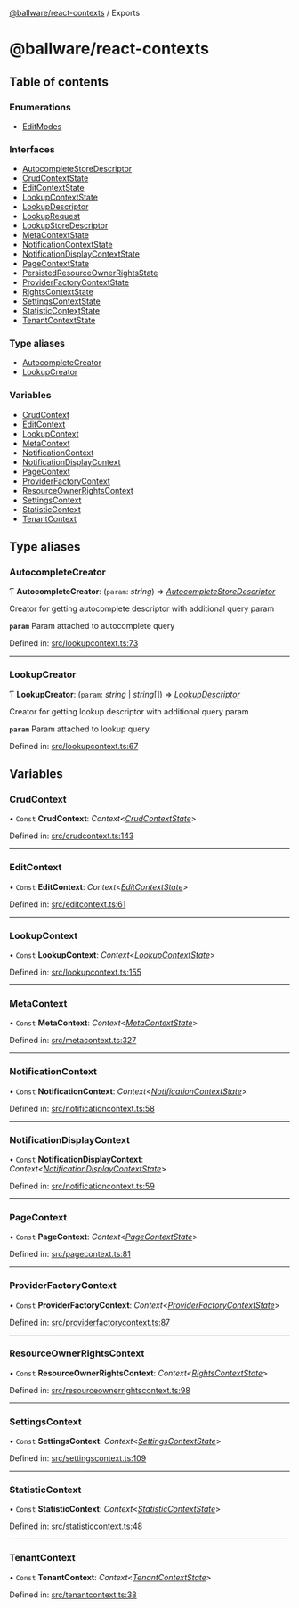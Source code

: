 [@ballware/react-contexts](README.md) / Exports

# @ballware/react-contexts

## Table of contents

### Enumerations

- [EditModes](enums/editmodes.md)

### Interfaces

- [AutocompleteStoreDescriptor](interfaces/autocompletestoredescriptor.md)
- [CrudContextState](interfaces/crudcontextstate.md)
- [EditContextState](interfaces/editcontextstate.md)
- [LookupContextState](interfaces/lookupcontextstate.md)
- [LookupDescriptor](interfaces/lookupdescriptor.md)
- [LookupRequest](interfaces/lookuprequest.md)
- [LookupStoreDescriptor](interfaces/lookupstoredescriptor.md)
- [MetaContextState](interfaces/metacontextstate.md)
- [NotificationContextState](interfaces/notificationcontextstate.md)
- [NotificationDisplayContextState](interfaces/notificationdisplaycontextstate.md)
- [PageContextState](interfaces/pagecontextstate.md)
- [PersistedResourceOwnerRightsState](interfaces/persistedresourceownerrightsstate.md)
- [ProviderFactoryContextState](interfaces/providerfactorycontextstate.md)
- [RightsContextState](interfaces/rightscontextstate.md)
- [SettingsContextState](interfaces/settingscontextstate.md)
- [StatisticContextState](interfaces/statisticcontextstate.md)
- [TenantContextState](interfaces/tenantcontextstate.md)

### Type aliases

- [AutocompleteCreator](modules.md#autocompletecreator)
- [LookupCreator](modules.md#lookupcreator)

### Variables

- [CrudContext](modules.md#crudcontext)
- [EditContext](modules.md#editcontext)
- [LookupContext](modules.md#lookupcontext)
- [MetaContext](modules.md#metacontext)
- [NotificationContext](modules.md#notificationcontext)
- [NotificationDisplayContext](modules.md#notificationdisplaycontext)
- [PageContext](modules.md#pagecontext)
- [ProviderFactoryContext](modules.md#providerfactorycontext)
- [ResourceOwnerRightsContext](modules.md#resourceownerrightscontext)
- [SettingsContext](modules.md#settingscontext)
- [StatisticContext](modules.md#statisticcontext)
- [TenantContext](modules.md#tenantcontext)

## Type aliases

### AutocompleteCreator

Ƭ **AutocompleteCreator**: (`param`: *string*) => [*AutocompleteStoreDescriptor*](interfaces/autocompletestoredescriptor.md)

Creator for getting autocomplete descriptor with additional query param

**`param`** Param attached to autocomplete query

Defined in: [src/lookupcontext.ts:73](https://github.com/frankball/ballware-react-contexts/blob/bbedef5/src/lookupcontext.ts#L73)

___

### LookupCreator

Ƭ **LookupCreator**: (`param`: *string* \| *string*[]) => [*LookupDescriptor*](interfaces/lookupdescriptor.md)

Creator for getting lookup descriptor with additional query param

**`param`** Param attached to lookup query

Defined in: [src/lookupcontext.ts:67](https://github.com/frankball/ballware-react-contexts/blob/bbedef5/src/lookupcontext.ts#L67)

## Variables

### CrudContext

• `Const` **CrudContext**: *Context*<[*CrudContextState*](interfaces/crudcontextstate.md)\>

Defined in: [src/crudcontext.ts:143](https://github.com/frankball/ballware-react-contexts/blob/bbedef5/src/crudcontext.ts#L143)

___

### EditContext

• `Const` **EditContext**: *Context*<[*EditContextState*](interfaces/editcontextstate.md)\>

Defined in: [src/editcontext.ts:61](https://github.com/frankball/ballware-react-contexts/blob/bbedef5/src/editcontext.ts#L61)

___

### LookupContext

• `Const` **LookupContext**: *Context*<[*LookupContextState*](interfaces/lookupcontextstate.md)\>

Defined in: [src/lookupcontext.ts:155](https://github.com/frankball/ballware-react-contexts/blob/bbedef5/src/lookupcontext.ts#L155)

___

### MetaContext

• `Const` **MetaContext**: *Context*<[*MetaContextState*](interfaces/metacontextstate.md)\>

Defined in: [src/metacontext.ts:327](https://github.com/frankball/ballware-react-contexts/blob/bbedef5/src/metacontext.ts#L327)

___

### NotificationContext

• `Const` **NotificationContext**: *Context*<[*NotificationContextState*](interfaces/notificationcontextstate.md)\>

Defined in: [src/notificationcontext.ts:58](https://github.com/frankball/ballware-react-contexts/blob/bbedef5/src/notificationcontext.ts#L58)

___

### NotificationDisplayContext

• `Const` **NotificationDisplayContext**: *Context*<[*NotificationDisplayContextState*](interfaces/notificationdisplaycontextstate.md)\>

Defined in: [src/notificationcontext.ts:59](https://github.com/frankball/ballware-react-contexts/blob/bbedef5/src/notificationcontext.ts#L59)

___

### PageContext

• `Const` **PageContext**: *Context*<[*PageContextState*](interfaces/pagecontextstate.md)\>

Defined in: [src/pagecontext.ts:81](https://github.com/frankball/ballware-react-contexts/blob/bbedef5/src/pagecontext.ts#L81)

___

### ProviderFactoryContext

• `Const` **ProviderFactoryContext**: *Context*<[*ProviderFactoryContextState*](interfaces/providerfactorycontextstate.md)\>

Defined in: [src/providerfactorycontext.ts:87](https://github.com/frankball/ballware-react-contexts/blob/bbedef5/src/providerfactorycontext.ts#L87)

___

### ResourceOwnerRightsContext

• `Const` **ResourceOwnerRightsContext**: *Context*<[*RightsContextState*](interfaces/rightscontextstate.md)\>

Defined in: [src/resourceownerrightscontext.ts:98](https://github.com/frankball/ballware-react-contexts/blob/bbedef5/src/resourceownerrightscontext.ts#L98)

___

### SettingsContext

• `Const` **SettingsContext**: *Context*<[*SettingsContextState*](interfaces/settingscontextstate.md)\>

Defined in: [src/settingscontext.ts:109](https://github.com/frankball/ballware-react-contexts/blob/bbedef5/src/settingscontext.ts#L109)

___

### StatisticContext

• `Const` **StatisticContext**: *Context*<[*StatisticContextState*](interfaces/statisticcontextstate.md)\>

Defined in: [src/statisticcontext.ts:48](https://github.com/frankball/ballware-react-contexts/blob/bbedef5/src/statisticcontext.ts#L48)

___

### TenantContext

• `Const` **TenantContext**: *Context*<[*TenantContextState*](interfaces/tenantcontextstate.md)\>

Defined in: [src/tenantcontext.ts:38](https://github.com/frankball/ballware-react-contexts/blob/bbedef5/src/tenantcontext.ts#L38)
